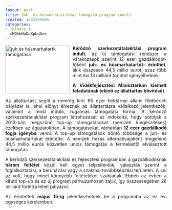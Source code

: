 ```yaml
---
layout: post
title: Juh- és húsmarhatartókat támogató program indult
created: 1331565695
categories:
- !binary |-
  cMOhbHnDoXphdA==
---
```

<p><img src="/sites/goldconsulting.eu/files/img/juh.jpg" alt="juh és húsmarhatartk támogatása" title="juh és húsmarhatartk támogatása" style="float: left; margin-right: 10px;" height="150" width="200"></p><p class="MsoNormal" style="text-align: justify;"><strong>Kérődző szerkezetátalakítási program indult</strong>, az új támogatási rendszer a várakozások szerint 12 ezer gazdálkodót- főként <strong>juh- és húsmarhatartót- érinthet</strong>, akik összesen 44,5 millió eurót, azaz több mint évi 13 milliárd forintot igényelhetnek.</p><p class="MsoNormal" style="text-align: justify;"><strong>A Vidékfejlesztési Minisztérium kiemelt feladatának tekinti az állattartás bővítését.</strong></p><p class="MsoNormal" style="text-align: justify;">Az állattartást segíti a nemrég kiírt 65 ezer hektárnyi állami földbérleti pályázat is, ahol előnyt élveznek az állattartásra vállalkozó jelentkezők, valamint a most induló, rugalmas támogatási forma. A kérődző szerkezetátalakítási program létrehozását az indokolta, hogy pótolják a 2013-ban megszűnő top-up támogatásokat (nemzeti kiegészítések) ezekben az ágazatokban. A támogatásokat várhatóan <strong>12 ezer gazdálkodó fogja igénybe</strong> venni. A top-up támogatások döntő többsége a juh- és húsmarhatartókat érintette. A nemzeti forrás alternatívájaként megjelenő 44,5 millió eurós közvetlen uniós támogatás a termeléstől elválasztott támogatás.</p><p class="MsoNormal" style="text-align: justify;">A kérődző szerkezetátalakítási és fejlesztési programban a gazdálkodóknak <strong>három feltétel</strong> közül kell egyet teljesíteniük, választás szerint a foglalkoztatási, a beruházási vagy a szakmai továbbképzési területen. A cél az volt, hogy minél könnyebb feltételeket szabjanak. Ebben az évben a kifutó top-up és az új program párhuzamosan zajlik, így összességében 26 milliárd forintra lehet pályázni.</p><p class="MsoNormal" style="text-align: justify;">Az érintettek <strong>május 15-ig</strong> jelentkezhetnek be a programba az ez évi egységes kérelemben.</p>
